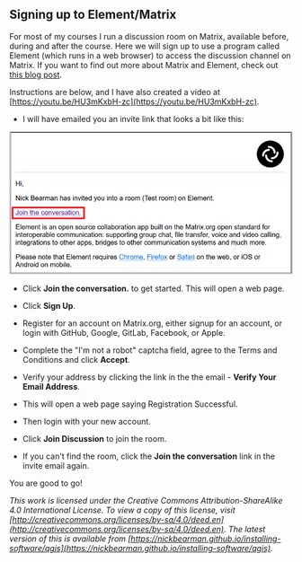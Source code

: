 ## Signing up to Element/Matrix

For most of my courses I run a discussion room on Matrix, available before, during and after the course. Here we will sign up to use a program called Element (which runs in a web browser) to access the discussion channel on Matrix. If you want to find out more about Matrix and Element, check out [this blog post](https://www.geospatialtrainingsolutions.co.uk/matrix-whats-it-all-about/). 

Instructions are below, and I have also created a video at [https://youtu.be/HU3mKxbH-zc](https://youtu.be/HU3mKxbH-zc). 

- I will have emailed you an invite link that looks a bit like this:

![](images/element-invite-email.png)

- Click **Join the conversation.** to get started. This will open a web page.  

- Click **Sign Up**.  

- Register for an account on Matrix.org, either signup for an account, or login with GitHub, Google, GitLab, Facebook, or Apple.  

- Complete the "I'm not a robot" captcha field, agree to the Terms and Conditions and click **Accept**.  

- Verify your address by clicking the link in the the email - **Verify Your Email Address**.   

- This will open a web page saying Registration Successful.  

- Then login with your new account.  

- Click **Join Discussion** to join the room.  

- If you can't find the room, click the **Join the conversation** link in the invite email again. 

You are good to go!

*This work is licensed under the Creative Commons Attribution-ShareAlike 4.0 International License. To view a copy of this license, visit [http://creativecommons.org/licenses/by-sa/4.0/deed.en](http://creativecommons.org/licenses/by-sa/4.0/deed.en). The latest version of this is available from [https://nickbearman.github.io/installing-software/qgis](https://nickbearman.github.io/installing-software/qgis).*
